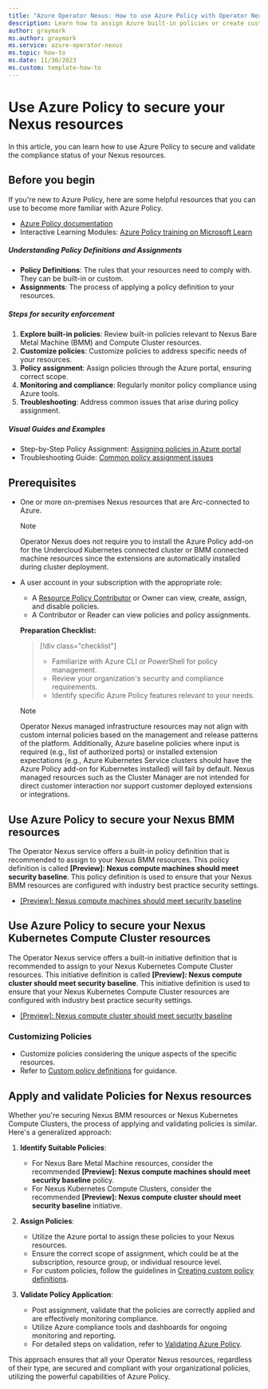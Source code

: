 ```yaml
---
title: "Azure Operator Nexus: How to use Azure Policy with Operator Nexus Resources"
description: Learn how to assign Azure built-in policies or create custom policies to secure your Operator Nexus resources.
author: graymark
ms.author: graymark
ms.service: azure-operator-nexus
ms.topic: how-to
ms.date: 11/30/2023
ms.custom: template-how-to
---
```


# Use Azure Policy to secure your Nexus resources

In this article, you can learn how to use Azure Policy to secure and validate the compliance status of your Nexus resources.

## Before you begin

If you're new to Azure Policy, here are some helpful resources that you can use to become more familiar with Azure Policy.

- [Azure Policy documentation](/azure/governance/policy/overview)
- Interactive Learning Modules: [Azure Policy training on Microsoft Learn](/learn/browse/?terms=Azure%20Policy)

##### Understanding Policy Definitions and Assignments

- **Policy Definitions**: The rules that your resources need to comply with. They can be built-in or custom.
- **Assignments**: The process of applying a policy definition to your resources.

##### Steps for security enforcement

1. **Explore built-in policies**: Review built-in policies relevant to Nexus Bare Metal Machine (BMM) and Compute Cluster resources.
2. **Customize policies**: Customize policies to address specific needs of your resources.
3. **Policy assignment**: Assign policies through the Azure portal, ensuring correct scope.
4. **Monitoring and compliance**: Regularly monitor policy compliance using Azure tools.
5. **Troubleshooting**: Address common issues that arise during policy assignment.

##### Visual Guides and Examples

- Step-by-Step Policy Assignment: [Assigning policies in Azure portal](/azure/governance/policy/assign-policy-portal)
- Troubleshooting Guide: [Common policy assignment issues](/azure/governance/policy/troubleshoot/general)

## Prerequisites

- One or more on-premises Nexus resources that are Arc-connected to Azure.

  > [!NOTE]
  > Operator Nexus does not require you to install the Azure Policy add-on for the Undercloud Kubernetes connected cluster or BMM connected machine resources since the extensions are automatically installed during cluster deployment.

- A user account in your subscription with the appropriate role:

  - A [Resource Policy Contributor](/azure/role-based-access-control/built-in-roles#resource-policy-contributor) or Owner can view, create, assign, and disable policies.
  - A Contributor or Reader can view policies and policy assignments.

  **Preparation Checklist:**

  > [!div class="checklist"]
  > * Familiarize with Azure CLI or PowerShell for policy management.
  > * Review your organization's security and compliance requirements.
  > * Identify specific Azure Policy features relevant to your needs.

  > [!NOTE]
  > Operator Nexus managed infrastructure resources may not align with custom internal policies based on the management and release patterns of the platform. Additionally, Azure baseline policies where input is required (e.g., list of authorized ports) or installed extension expectations (e.g., Azure Kubernetes Service clusters should have the Azure Policy add-on for Kubernetes installed) will fail by default. Nexus managed resources such as the Cluster Manager are not intended for direct customer interaction nor support customer deployed extensions or integrations.

## Use Azure Policy to secure your Nexus BMM resources

The Operator Nexus service offers a built-in policy definition that is recommended to assign to your Nexus BMM resources. This policy definition is called **[Preview]: Nexus compute machines should meet security baseline**. This policy definition is used to ensure that your Nexus BMM resources are configured with industry best practice security settings.

- [[Preview]: Nexus compute machines should meet security baseline](https://portal.azure.com/#blade/Microsoft_Azure_Policy/PolicyDetailBlade/definitionId/%2Fproviders%2FMicrosoft.Authorization%2FpolicyDefinitions%2Fec2c1bce-5ad3-4b07-bb4f-e041410cd8db)

## Use Azure Policy to secure your Nexus Kubernetes Compute Cluster resources

The Operator Nexus service offers a built-in initiative definition that is recommended to assign to your Nexus Kubernetes Compute Cluster resources. This initiative definition is called **[Preview]: Nexus compute cluster should meet security baseline**. This initiative definition is used to ensure that your Nexus Kubernetes Compute Cluster resources are configured with industry best practice security settings.

- [[Preview]: Nexus compute cluster should meet security baseline](https://portal.azure.com/#blade/Microsoft_Azure_Policy/InitiativeDetail.ReactView/id/%2Fproviders%2FMicrosoft.Authorization%2FpolicySetDefinitions%2F336cb876-5cb8-4795-b9d1-bd9323d3487e)

### Customizing Policies

- Customize policies considering the unique aspects of the specific resources.
- Refer to [Custom policy definitions](/azure/governance/policy/tutorials/create-custom-policy-definition) for guidance.

## Apply and validate Policies for Nexus resources

Whether you're securing Nexus BMM resources or Nexus Kubernetes Compute Clusters, the process of applying and validating policies is similar. Here's a generalized approach:

1. **Identify Suitable Policies**:

   - For Nexus Bare Metal Machine resources, consider the recommended **[Preview]: Nexus compute machines should meet security baseline** policy.
   - For Nexus Kubernetes Compute Clusters, consider the recommended **[Preview]: Nexus compute cluster should meet security baseline** initiative.

2. **Assign Policies**:

   - Utilize the Azure portal to assign these policies to your Nexus resources.
   - Ensure the correct scope of assignment, which could be at the subscription, resource group, or individual resource level.
   - For custom policies, follow the guidelines in [Creating custom policy definitions](/azure/governance/policy/tutorials/create-custom-policy-definition).

3. **Validate Policy Application**:
   - Post assignment, validate that the policies are correctly applied and are effectively monitoring compliance.
   - Utilize Azure compliance tools and dashboards for ongoing monitoring and reporting.
   - For detailed steps on validation, refer to [Validating Azure Policy](/azure/governance/policy/how-to/get-compliance-data).

This approach ensures that all your Operator Nexus resources, regardless of their type, are secured and compliant with your organizational policies, utilizing the powerful capabilities of Azure Policy.
